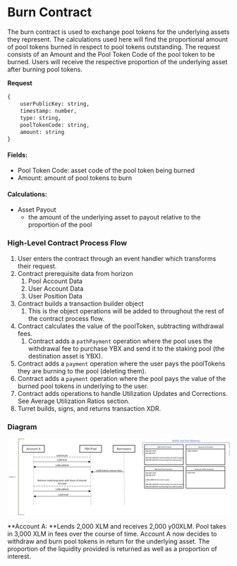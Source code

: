 # Burn Contract

The burn contract is used to exchange pool tokens for the underlying assets they represent. The calculations used here will find the proportional amount of pool tokens burned in respect to pool tokens outstanding. The request consists of an Amount and the Pool Token Code of the pool token to be burned. Users will receive the respective proportion of the underlying asset after burning pool tokens.

**Request**

```
{    
    userPublicKey: string,
    timestamp: number,
    type: string,
    poolTokenCode: string,
    amount: string
}
```

#### Fields:

* Pool Token Code: asset code of the pool token being burned
* Amount: amount of pool tokens to burn

#### Calculations:

* Asset Payout
  * the amount of the underlying asset to payout relative to the proportion of the pool

###

### High-Level Contract Process Flow

1. User enters the contract through an event handler which transforms their request.
2. Contract prerequisite data from horizon
   1. Pool Account Data
   2. User Account Data
   3. User Position Data
3. Contract builds a transaction builder object
   1. This is the object operations will be added to throughout the rest of the contract process flow.
4. Contract calculates the value of the poolToken, subtracting withdrawal fees.
   1. Contract adds a `pathPayment` operation where the pool uses the withdrawal fee to purchase YBX and send it to the staking pool (the destination asset is YBX).
5. Contract adds a `payment` operation where the user pays the poolTokens they are burning to the pool (deleting them).
6. Contract adds a `payment` operation where the pool pays the value of the burned pool tokens in underlying to the user.
7. Contract adds operations to handle Utilization Updates and Corrections. See Average Utilization Ratios section.
8. Turret builds, signs, and returns transaction XDR.

### Diagram

![Diagram may be out of daye](<../../.gitbook/assets/image (23) (1).png>)

**Account A: **Lends 2,000 XLM and receives 2,000 y00XLM. Pool takes in 3,000 XLM in fees over the course of time. Account A now decides to withdraw and burn pool tokens in return for the underlying asset. The proportion of the liquidity provided is returned as well as a proportion of interest.
